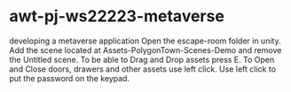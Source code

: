 # awt-pj-ws22223-metaverse
developing a metaverse application
Open the escape-room folder in unity.
Add the scene located at Assets-PolygonTown-Scenes-Demo and remove the Untitled scene.
To be able to Drag and Drop assets press E.
To Open and Close doors, drawers and other assets use left click.
Use left click to put the password on the keypad.
